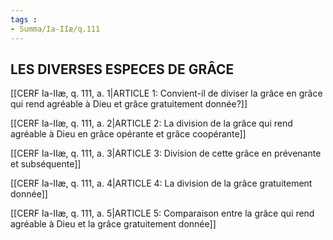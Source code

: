 ```yaml
---
tags : 
- Summa/Ia-IIæ/q.111
---
```


## LES DIVERSES ESPECES DE GRÂCE

[[CERF Ia-IIæ, q. 111, a. 1|ARTICLE 1: Convient-il de diviser la grâce en grâce qui rend agréable à Dieu et grâce gratuitement donnée?]]

[[CERF Ia-IIæ, q. 111, a. 2|ARTICLE 2: La division de la grâce qui rend agréable à Dieu en grâce opérante et grâce coopérante]]

[[CERF Ia-IIæ, q. 111, a. 3|ARTICLE 3: Division de cette grâce en prévenante et subséquente]]

[[CERF Ia-IIæ, q. 111, a. 4|ARTICLE 4: La division de la grâce gratuitement donnée]]

[[CERF Ia-IIæ, q. 111, a. 5|ARTICLE 5: Comparaison entre la grâce qui rend agréable à Dieu et la grâce gratuitement donnée]]

